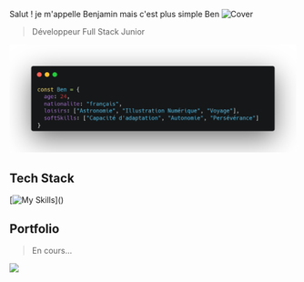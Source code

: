 Salut ! je m'appelle Benjamin mais c'est plus simple Ben  ![Cover](https://camo.githubusercontent.com/049ccbafc484ffa8bc2ca3be89dba5467fb8c664008659c4252b59d99bd9d676/68747470733a2f2f63756c746f667468657061727479706172726f742e636f6d2f706172726f74732f68642f3630667073706172726f742e676966)  
>Développeur Full Stack Junior

![Cover](https://github.com/BVCoca/BVCoca/blob/main/img/benCode.png)

## Tech Stack 
[![My Skills](https://skillicons.dev/icons?i=html,css,js,angular,react,ts,php,symfony,git,)]()


## Portfolio
> En cours...

<picture>
  <source
    srcset="https://github-readme-stats.vercel.app/api?username=bvcoca&show_icons=true&theme=dark"
    media="(prefers-color-scheme: dark)"
  />
  <img src="https://github-readme-stats.vercel.app/api?username=bvcoca&show_icons=true" />
</picture>

<!--
**BVCoca/BVCoca** is a ✨ _special_ ✨ repository because its `README.md` (this file) appears on your GitHub profile.

Here are some ideas to get you started:

- 🔭 I’m currently working on ...
- 🌱 I’m currently learning ...
- 👯 I’m looking to collaborate on ...
- 🤔 I’m looking for help with ...
- 💬 Ask me about ...
- 📫 How to reach me: ...
- 😄 Pronouns: ...
- ⚡ Fun fact: ...
-->

